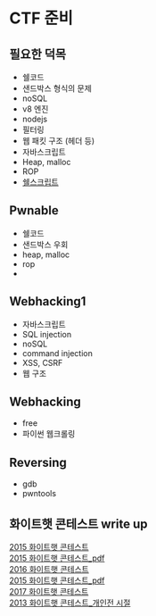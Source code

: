 # CTF 준비
## 필요한 덕목
- 쉘코드
- 샌드박스 형식의 문제
- noSQL
- v8 엔진
- nodejs
- 필터링
- 웹 패킷 구조 (헤더 등)
- 자바스크립트
- Heap, malloc
- ROP
- [쉘스크립트](https://mug896.github.io/bash-shell/index.html)

## Pwnable
- 쉘코드
- 샌드박스 우회
- heap, malloc
- rop
- 

## Webhacking1
- 자바스크립트
- SQL injection
- noSQL
- command injection
- XSS, CSRF
- 웹 구조

## Webhacking
- free
- 파이썬 웹크롤링

## Reversing
- gdb
- pwntools

## 화이트햇 콘테스트 write up
[2015 화이트햇 콘테스트](https://blog.kimtae.xyz/80)  
[2015 화이트햇 콘테스트_pdf](https://m.blog.naver.com/PostView.naver?isHttpsRedirect=true&blogId=wlstngus0504&logNo=220518198898)  
[2016 화이트햇 콘테스트](https://nextline.tistory.com/91)  
[2015 화이트햇 콘테스트_pdf](https://hackability.kr/entry/2016-%ED%99%94%EC%9D%B4%ED%8A%B8%ED%96%87-%EC%BD%98%ED%85%8C%EC%8A%A4%ED%8A%B8-%EC%98%88%EC%84%A0-%EB%B3%B4%EA%B3%A0%EC%84%9C)  
[2017 화이트햇 콘테스트](https://blog.ch4n3.kr/263)  
[2013 화이트햇 콘테스트_개인전 시절](https://blackcon.tistory.com/51)  
